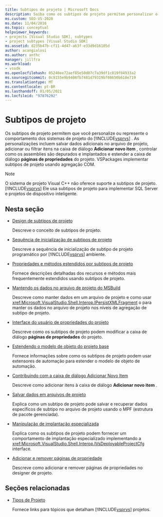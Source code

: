 ```yaml
---
title: Subtipos de projeto | Microsoft Docs
description: Saiba como os subtipos de projeto permitem personalizar o comportamento dos sistemas de projeto do Visual Studio. VSPackages implementar subtipos de projeto usando agregação COM.
ms.custom: SEO-VS-2020
ms.date: 11/04/2016
ms.topic: conceptual
helpviewer_keywords:
- projects [Visual Studio SDK], subtypes
- project subtypes [Visual Studio SDK]
ms.assetid: d235b47b-cf11-4d47-a63f-e33d9d16105d
author: acangialosi
ms.author: anthc
manager: jillfra
ms.workload:
- vssdk
ms.openlocfilehash: 05240ee72aef85e50d07c7a39df1c819f04933a2
ms.sourcegitcommit: 0c9155e9b9408fb7481d79319bf08650b610e719
ms.translationtype: MT
ms.contentlocale: pt-BR
ms.lasthandoff: 01/05/2021
ms.locfileid: "97876292"
---
```

# <a name="project-subtypes"></a>Subtipos de projeto
Os subtipos de projeto permitem que você personalize ou represente o comportamento dos sistemas de projeto do [!INCLUDE[vsprvs](../../code-quality/includes/vsprvs_md.md)] . As personalizações incluem salvar dados adicionais no arquivo de projeto, adicionar ou filtrar itens na caixa de diálogo **Adicionar novo item** , controlar como os assemblies são depurados e implantados e estender a caixa de diálogo **páginas de propriedades** do projeto. VSPackages implementar subtipos de projeto usando agregação COM.

> [!NOTE]
> O sistema de projeto Visual C++ não oferece suporte a subtipos de projeto. [!INCLUDE[vsprvs](../../code-quality/includes/vsprvs_md.md)] Ele usa subtipos de projeto para implementar SQL Server e projetos de dispositivo inteligente.

## <a name="in-this-section"></a>Nesta seção

- [Design de subtipos de projeto](../../extensibility/internals/project-subtypes-design.md)

  Descreve o conceito de subtipos de projeto.

- [Sequência de inicialização de subtipos de projeto](../../extensibility/internals/initialization-sequence-of-project-subtypes.md)

  Descreve a sequência de inicialização de subtipo de projeto programático por [!INCLUDE[vsprvs](../../code-quality/includes/vsprvs_md.md)] ambiente.

- [Propriedades e métodos estendidos por subtipos de projeto](../../extensibility/internals/properties-and-methods-extended-by-project-subtypes.md)

  Fornece descrições detalhadas dos recursos e métodos mais frequentemente estendidos usando subtipos de projeto.

- [Mantendo os dados no arquivo de projeto do MSBuild](../../extensibility/internals/persisting-data-in-the-msbuild-project-file.md)

  Descreve como manter dados em um arquivo de projeto e como usar <xref:Microsoft.VisualStudio.Shell.Interop.IPersistXMLFragment> o para manter os dados no arquivo de projeto nos níveis de agregação de subtipo de projeto.

- [Interface do usuário de propriedades do projeto](../../extensibility/internals/project-property-user-interface.md)

  Descreve como os subtipos de projeto podem modificar a caixa de diálogo **páginas de propriedades** do projeto.

- [Estendendo o modelo de objeto do projeto base](../../extensibility/internals/extending-the-object-model-of-the-base-project.md)

  Fornece informações sobre como os subtipos de projeto podem usar extensores de automação para estender o modelo de objeto de automação.

- [Contribuindo com a caixa de diálogo Adicionar Novo Item](../../extensibility/internals/contributing-to-the-add-new-item-dialog-box.md)

  Descreve como adicionar itens à caixa de diálogo **Adicionar novo item** .

- [Salvar dados em arquivos de projeto](../../extensibility/saving-data-in-project-files.md)

  Explica como um subtipo de projeto pode salvar e recuperar dados específicos de subtipo no arquivo de projeto usando o MPF (estrutura de pacote gerenciada).

- [Manipulação de implantação especializada](../../extensibility/internals/handling-specialized-deployment.md)

  Explica como os subtipos de projeto podem fornecer um comportamento de implantação especializado implementando a <xref:Microsoft.VisualStudio.Shell.Interop.IVsDeployableProjectCfg> interface.

- [Adicionar e remover páginas de propriedade](../../extensibility/adding-and-removing-property-pages.md)

  Descreve como adicionar e remover páginas de propriedades no designer de projeto.

## <a name="related-sections"></a>Seções relacionadas

- [Tipos de Projeto](../../extensibility/internals/project-types.md)

  Fornece links para tópicos que detalham [!INCLUDE[vsprvs](../../code-quality/includes/vsprvs_md.md)] projetos.
